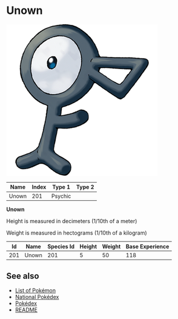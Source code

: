# Unown


![Unown](images/201.png)

| **Name** | **Index** | **Type 1** | **Type 2** |
|----|----|----|----|
| Unown | 201 | Psychic  |  |

**Unown** 


Height is measured in decimeters (1/10th of a meter)

Weight is measured in hectograms (1/10th of a kilogram)

| **Id** | **Name** | **Species Id** | **Height** | **Weight** | **Base Experience** |
|--------|----------|----------------|------------|------------|---------------------|
| 201 | Unown | 201 | 5 | 50 | 118 |


## See also

- [List of Pokémon](../pokemon.md)
- [National Pokédex](../national_pokedex.md)
- [Pokédex](../pokedex.md)
- [README](../README.md)
